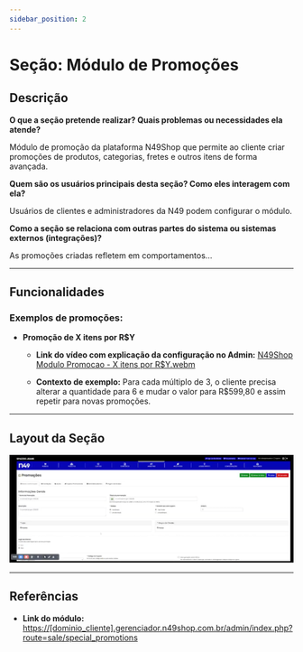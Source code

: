 ```yaml
---
sidebar_position: 2
---
```


# Seção: Módulo de Promoções

## Descrição

**O que a seção pretende realizar? Quais problemas ou necessidades ela atende?**

Módulo de promoção da plataforma N49Shop que permite ao cliente criar promoções de produtos, categorias, fretes e outros itens de forma avançada.

**Quem são os usuários principais desta seção? Como eles interagem com ela?**

Usuários de clientes e administradores da N49 podem configurar o módulo.

**Como a seção se relaciona com outras partes do sistema ou sistemas externos (integrações)?**

As promoções criadas refletem em comportamentos...

-----

## Funcionalidades

### Exemplos de promoções:

  * **Promoção de X itens por R$Y**

      * **Link do vídeo com explicação da configuração no Admin:** [N49Shop Modulo Promocao - X itens por R$Y.webm](https://www.google.com/search?q=N49Shop%2520Modulo%2520Promocao%2520-%2520X%2520itens%2520por%2520R%24Y.webm)

      * **Contexto de exemplo:** Para cada múltiplo de 3, o cliente precisa alterar a quantidade para 6 e mudar o valor para R$599,80 e assim repetir para novas promoções.

-----

## Layout da Seção

![Layout de Seção](./img/image1.png)

-----

## Referências

  * **Link do módulo:** [https://[dominio\_cliente].gerenciador.n49shop.com.br/admin/index.php?route=sale/special\_promotions](https://www.google.com/search?q=https://%5Bdominio_cliente%5D.gerenciador.n49shop.com.br/admin/index.php%3Froute%3Dsale/special_promotions)